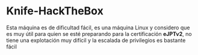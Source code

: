 # Knife-HackTheBox
Esta máquina es de dificultad fácil, es una máquina Linux y considero que es muy útil para quien se esté preparando para la certificación **eJPTv2**, no tiene una explotación muy difícil y la escalada de privilegios es bastante fácil
